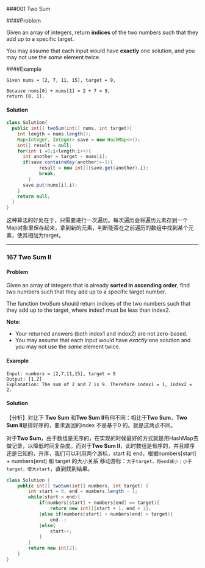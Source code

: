 ###001  Two Sum

####Problem

Given an array of integers, return **indices** of the two numbers such that they add up to a specific target.

You may assume that each input would have **exactly** one solution, and you may not use the *same* element twice.

####Example

```
Given nums = [2, 7, 11, 15], target = 9,

Because nums[0] + nums[1] = 2 + 7 = 9,
return [0, 1].
```



#### Solution

```java
class Solution{
  public int[] twoSum(int[] nums, int target){
    int length = nums.length();
    Map<Integer, Integer> save = new HashMap<>();
    int[] result = null;
    for(int i =0;i<length;i++){
      int another = target - nums[i];
      if(save.containsKey(another)>-1){
        	result = new int[]{save.get(another),i};
        	break;
		}
      save.put(nums[i],i);
    }
    return null;
  }
}
```

这种算法的好处在于，只需要进行一次遍历。每次遍历会将遍历元素存到一个Map对象里保存起来，拿到新的元素，判断能否在之前遍历的数组中找到某个元素，使其相加为target。



-----------------------------------------------------------------------------------------------------------------------------------------------------------



### 167 Two Sum II



#### Problem 

Given an array of integers that is already **sorted in ascending order**, find two numbers such that they add up to a specific target number.

The function twoSum should return indices of the two numbers such that they add up to the target, where index1 must be less than index2.

**Note:**

- Your returned answers (both index1 and index2) are not zero-based.
- You may assume that each input would have *exactly* one solution and you may not use the *same* element twice.

#### Example

```
Input: numbers = [2,7,11,15], target = 9
Output: [1,2]
Explanation: The sum of 2 and 7 is 9. Therefore index1 = 1, index2 = 2.
```

#### Solution

【分析】对比下 **Two Sum** 和**Two Sum II**有何不同：相比于**Two Sum**，**Two Sum II**是排好序的，要求返回的index 不是基于0 的。就是这两点不同。

对于**Two Sum**，由于数组是无序的，在实现的时候最好的方式就是用HashMap去做记录，以降低时间复杂度。而对于**Two Sum II**，此时数组是有序的，并且顺序还是已知的，升序，我们可以利用两个游标，start 和 end，根据numbers[start] + numbers[end] 和 target 的大小关系 移动游标：`大于target，将end减小；小于target，增大start`，直到找到结果。

```java
class Solution {
    public int[] twoSum(int[] numbers, int target) {
        int start = 0, end = numbers.length - 1;
        while(start < end){
            if(numbers[start] + numbers[end] == target){
                return new int[]{start + 1, end + 1};
            }else if(numbers[start] + numbers[end] > target){
                end--;
            }else{
                start++;
            }
        }
        return new int[2];
    }
}
```







